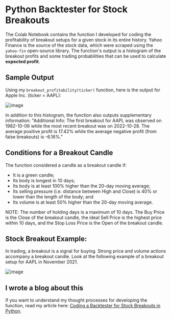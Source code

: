 # Python Backtester for Stock Breakouts
The Colab Notebook contains the function I developed for coding the profitability of breakout setups for a given stock in its entire history. Yahoo Finance is the source of the stock data, which were scraped using the `yahoo-fin` open-source library. The function's output is a histogram of the breakout profits and some trading probabilities that can be used to calculate **expected profit**.

## Sample Output
Using my `breakout_profitability(ticker)` function, here is the output for Apple Inc. (ticker = AAPL):

![image](https://github.com/marvin-rubia/Stock-Breakouts-Backtester/assets/140475770/1641ce40-5e1c-479e-94da-36db5122faa4)

In addition to this histogram, the function also outputs supplementary information:
"Additional Info: The first breakout for AAPL was observed on 1982-10-06 while the most recent breakout was on 2022-10-28. The average positive profit is 17.42% while the average negative profit (from false breakouts) is -6.16%."

## Conditions for a Breakout Candle
The function considered a candle as a breakout candle if:
- It is a green candle;
- Its body is longest in 10 days;
- Its body is at least 100% higher than the 20-day moving average;
- Its selling pressure (i.e. distance between High and Close) is 40% or lower than the length of the body; and
- Its volume is at least 50% higher than the 20-day moving average.

NOTE: The number of holding days is a maximum of 10 days. The Buy Price is the Close of the breakout candle, the ideal Sell Price is the highest price within 10 days, and the Stop Loss Price is the Open of the breakout candle. 

## Stock Breakout Example:
In trading, a breakout is a signal for buying. Strong price and volume actions accompany a breakout candle. Look at the following example of a breakout setup for AAPL in November 2021.

![image](https://github.com/marvin-rubia/Stock-Breakouts-Backtester/assets/140475770/11ad8f40-980b-4237-88f7-59b2095e8e9e)

## I wrote a blog about this
If you want to understand my thought processes for developing the function, read my article here: [Coding a Backtester for Stock Breakouts in Python](https://python.plainenglish.io/coding-a-backtester-for-stock-breakouts-in-python-a21dc61c81ff).

